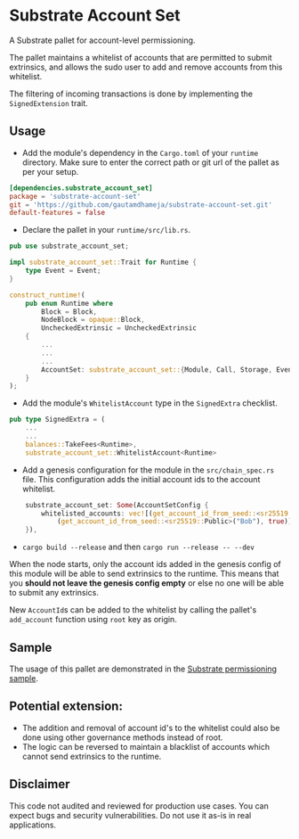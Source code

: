 # Substrate Account Set

A Substrate pallet for account-level permissioning.

The pallet maintains a whitelist of accounts that are permitted to submit extrinsics, and allows the sudo user to add and remove accounts from this whitelist.

The filtering of incoming transactions is done by implementing the `SignedExtension` trait.

## Usage

* Add the module's dependency in the `Cargo.toml` of your `runtime` directory. Make sure to enter the correct path or git url of the pallet as per your setup.

```toml
[dependencies.substrate_account_set]
package = 'substrate-account-set'
git = 'https://github.com/gautamdhameja/substrate-account-set.git'
default-features = false
```

* Declare the pallet in your `runtime/src/lib.rs`.

```rust
pub use substrate_account_set;

impl substrate_account_set::Trait for Runtime {
    type Event = Event;
}

construct_runtime!(
    pub enum Runtime where
        Block = Block,
        NodeBlock = opaque::Block,
        UncheckedExtrinsic = UncheckedExtrinsic
    {
        ...
        ...
        ...
        AccountSet: substrate_account_set::{Module, Call, Storage, Event<T>, Config<T>},
    }
);
```

* Add the module's `WhitelistAccount` type in the `SignedExtra` checklist.

```rust
pub type SignedExtra = (
    ...
    ...
    balances::TakeFees<Runtime>,
    substrate_account_set::WhitelistAccount<Runtime>
```

* Add a genesis configuration for the module in the `src/chain_spec.rs` file. This configuration adds the initial account ids to the account whitelist.

```rust
    substrate_account_set: Some(AccountSetConfig {
        whitelisted_accounts: vec![(get_account_id_from_seed::<sr25519::Public>("Alice"), true),
            (get_account_id_from_seed::<sr25519::Public>("Bob"), true)],
    }),
```

* `cargo build --release` and then `cargo run --release -- --dev`

When the node starts, only the account ids added in the genesis config of this module will be able to send extrinsics to the runtime. This means that you **should not leave the genesis config empty** or else no one will be able to submit any extrinsics.

New `AccountId`s can be added to the whitelist by calling the pallet's `add_account` function using `root` key as origin.

## Sample

The usage of this pallet are demonstrated in the [Substrate permissioning sample](https://github.com/gautamdhameja/substrate-permissioning).

## Potential extension:

* The addition and removal of account id's to the whitelist could also be done using other governance methods instead of root.
* The logic can be reversed to maintain a blacklist of accounts which cannot send extrinsics to the runtime.

## Disclaimer

This code not audited and reviewed for production use cases. You can expect bugs and security vulnerabilities. Do not use it as-is in real applications.
